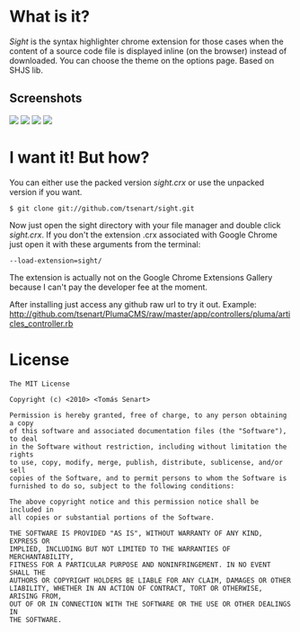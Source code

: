 What is it?
===========
*Sight* is the syntax highlighter chrome extension for those cases when the content of a source code file is displayed inline (on the browser) instead of downloaded.
You can choose the theme on the options page.
Based on SHJS lib.

Screenshots
-----------

![](http://cl.ly/1776841d286d19eb7ec9/content)
![](http://cl.ly/d18edb57d9cda15a06f6/content)
![](http://cl.ly/714f01c4552ca3027c8f/content)
![](http://cl.ly/ac5dc36713bfa9682194/content)


I want it! But how?
===================
You can either use the packed version *sight.crx* or use the unpacked version if you want.

    $ git clone git://github.com/tsenart/sight.git

Now just open the sight directory with your file manager and double click *sight.crx*.
If you don't the extension .crx associated with Google Chrome just open it with these arguments from the terminal:

    --load-extension=sight/

The extension is actually not on the Google Chrome Extensions Gallery because I can't pay the developer fee at the moment. 

After installing just access any github raw url to try it out.
Example: http://github.com/tsenart/PlumaCMS/raw/master/app/controllers/pluma/articles_controller.rb

License
=======
    The MIT License

    Copyright (c) <2010> <Tomás Senart>

    Permission is hereby granted, free of charge, to any person obtaining a copy
    of this software and associated documentation files (the "Software"), to deal
    in the Software without restriction, including without limitation the rights
    to use, copy, modify, merge, publish, distribute, sublicense, and/or sell
    copies of the Software, and to permit persons to whom the Software is
    furnished to do so, subject to the following conditions:

    The above copyright notice and this permission notice shall be included in
    all copies or substantial portions of the Software.

    THE SOFTWARE IS PROVIDED "AS IS", WITHOUT WARRANTY OF ANY KIND, EXPRESS OR
    IMPLIED, INCLUDING BUT NOT LIMITED TO THE WARRANTIES OF MERCHANTABILITY,
    FITNESS FOR A PARTICULAR PURPOSE AND NONINFRINGEMENT. IN NO EVENT SHALL THE
    AUTHORS OR COPYRIGHT HOLDERS BE LIABLE FOR ANY CLAIM, DAMAGES OR OTHER
    LIABILITY, WHETHER IN AN ACTION OF CONTRACT, TORT OR OTHERWISE, ARISING FROM,
    OUT OF OR IN CONNECTION WITH THE SOFTWARE OR THE USE OR OTHER DEALINGS IN
    THE SOFTWARE.